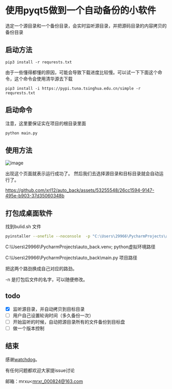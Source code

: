 # 使用pyqt5做到一个自动备份的小软件

选定一个源目录和一个备份目录，会实时监听源目录，并把源码目录的内容拷贝的备份目录

## 启动方法
```pip
pip3 install -r requrests.txt
```
由于一些懂得都懂的原因，可能会导致下载进度比较慢。可以试一下下面这个命令，这个命令会使用清华源去下载
```pip
pip3 install -i https://pypi.tuna.tsinghua.edu.cn/simple -r requrests.txt
```
## 启动命令
注意，这里要保证实在项目的根目录里面
```cmd
python main.py
```

## 使用方法
![image](https://github.com/xrl12/auto_back/assets/53255548/af8b3cc1-ca0a-4cdb-af12-0d0420cd9fa0)

出现这个页面就表示运行成功了。
然后我们去选择源目录和目标目录就会自动运行了。


https://github.com/xrl12/auto_back/assets/53255548/26cc1594-9147-495e-b903-37d35060348b

## 打包成桌面软件
找到bulid.sh 文件
```sh
pyinstaller --onefile --noconsole  -p "C:\Users\29966\PycharmProjects\auto_back\.venv;" "C:\Users\29966\PycharmProjects\auto_back\main.py"  -d all -F -n alexxu --clean
```
C:\Users\29966\PycharmProjects\auto_back\.venv;  python虚拟环境路径

C:\Users\29966\PycharmProjects\auto_back\main.py 项目路径

把这两个路劲换成自己对应的路劲。

-n 是打包后文件的名字，可以随便修改。

## todo
- [x] 监听源目录，并自动拷贝到目标目录
- [ ] 用户自己设置轮询时间（多久备份一次）
- [ ] 开始监听的时候，自动把源目录所有的文件备份到目标盘
- [ ] 做一个版本控制

## 结束
感谢[watchdog](https://github.com/gorakhargosh/watchdog)。

有任何问题都欢迎大家提issue讨论

邮箱：mrxu<mrxr_000824@163.com
